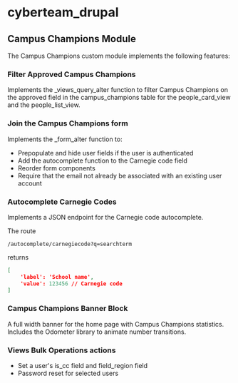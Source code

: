 # cyberteam_drupal

## Campus Champions Module

The Campus Champions custom module implements the following features:

### Filter Approved Campus Champions
Implements the _views_query_alter function to filter Campus Champions on the approved field in the campus_champions table for the people_card_view and the people_list_view.

### Join the Campus Champions form
Implements the _form_alter function to:
- Prepopulate and hide user fields if the user is authenticated
- Add the autocomplete function to the Carnegie code field
- Reorder form components
- Require that the email not already be associated with an existing user account

### Autocomplete Carnegie Codes
Implements a JSON endpoint for the Carnegie code autocomplete.

The route
```
/autocomplete/carnegiecode?q=searchterm
```
returns
```json
[
    'label': 'School name',
    'value': 123456 // Carnegie code 
]
```
### Campus Champions Banner Block
A full width banner for the home page with Campus Champions statistics. Includes the Odometer library to animate number transitions.

### Views Bulk Operations actions
- Set a user's is_cc field and field_region field
- Password reset for selected users
